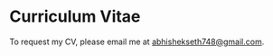 # Curriculum Vitae

To request my CV, please email me at [abhishekseth748@gmail.com](mailto:abhishekseth748@gmail.com).
